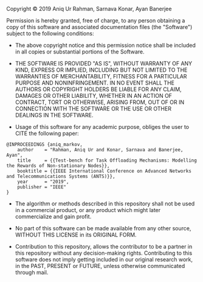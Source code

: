 Copyright © 2019 Aniq Ur Rahman, Sarnava Konar, Ayan Banerjee


Permission is hereby granted, free of charge, to any person obtaining a copy
of this software and associated documentation files (the "Software") subject
to the following conditions:

* The above copyright notice and this permission notice shall be included in all
copies or substantial portions of the Software.

* THE SOFTWARE IS PROVIDED "AS IS", WITHOUT WARRANTY OF ANY KIND, EXPRESS OR
IMPLIED, INCLUDING BUT NOT LIMITED TO THE WARRANTIES OF MERCHANTABILITY,
FITNESS FOR A PARTICULAR PURPOSE AND NONINFRINGEMENT. IN NO EVENT SHALL THE
AUTHORS OR COPYRIGHT HOLDERS BE LIABLE FOR ANY CLAIM, DAMAGES OR OTHER
LIABILITY, WHETHER IN AN ACTION OF CONTRACT, TORT OR OTHERWISE, ARISING FROM,
OUT OF OR IN CONNECTION WITH THE SOFTWARE OR THE USE OR OTHER DEALINGS IN THE
SOFTWARE.

* Usage of this software for any academic purpose, obliges the user to CITE
the following paper:
```
@INPROCEEDINGS {aniq_markov,
    author    = "Rahman, Aniq Ur and Konar, Sarnava and Banerjee, Ayan",
    title     = {{Test-bench for Task Offloading Mechanisms: Modelling the Rewards of Non-stationary Nodes}},
    booktitle = {{IEEE International Conference on Advanced Networks and Telecommunications Systems (ANTS)}},
    year      = "2019",
    publisher = "IEEE"
}
```

* The algorithm or methods described in this repository shall not be used in a
commercial product, or any product which might later commercialize and gain profit.

* No part of this software can be made available from any other source, WITHOUT THIS 
LICENSE in its ORIGINAL FORM.

* Contribution to this repository, allows the contributor to be a partner in this repository
without any decision-making rights. Contributing to this software does not imply getting included
in our original research work, in the PAST, PRESENT or FUTURE, unless otherwise communicated through
mail.
